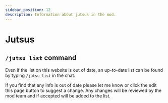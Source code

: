 ```yaml
---
sidebar_position: 12
description: Information about jutsus in the mod.
---
```


# Jutsus

## `/jutsu list` command
Even if the list on this website is out of date, an up-to-date list can be found by typing `/jutsu list` in the chat.

If you find that any info is out of date please let me know or click the edit this page button to suggest a change.
Any changes will be reviewed by the mod team and if accepted will be added to the list.

